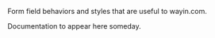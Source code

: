 Form field behaviors and styles that are useful to wayin.com.

Documentation to appear here someday.

